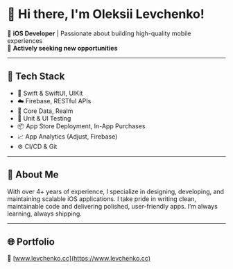 # 👋 Hi there, I'm Oleksii Levchenko!

🎯 **iOS Developer** | Passionate about building high-quality mobile experiences  
🚀 **Actively seeking new opportunities**

---

## 🔧 Tech Stack
- 📱 Swift & SwiftUI, UIKit
- ☁️ Firebase, RESTful APIs
- 🧠 Core Data, Realm
- 🧪 Unit & UI Testing
- 📦 App Store Deployment, In-App Purchases
- 📈 App Analytics (Adjust, Firebase)
- ⚙️ CI/CD & Git

---

## 💼 About Me

With over 4+ years of experience, I specialize in designing, developing, and maintaining scalable iOS applications. I take pride in writing clean, maintainable code and delivering polished, user-friendly apps. I’m always learning, always shipping.

---

## 🌐 Portfolio

🔗 [www.levchenko.cc](https://www.levchenko.cc)
